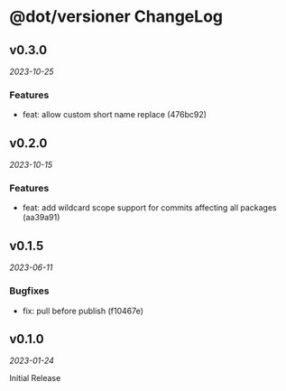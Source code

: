 # @dot/versioner ChangeLog

## v0.3.0

_2023-10-25_

### Features

- feat: allow custom short name replace (476bc92)

## v0.2.0

_2023-10-15_

### Features

- feat: add wildcard scope support for commits affecting all packages (aa39a91)

## v0.1.5

_2023-06-11_

### Bugfixes

- fix: pull before publish (f10467e)

## v0.1.0

_2023-01-24_

Initial Release
